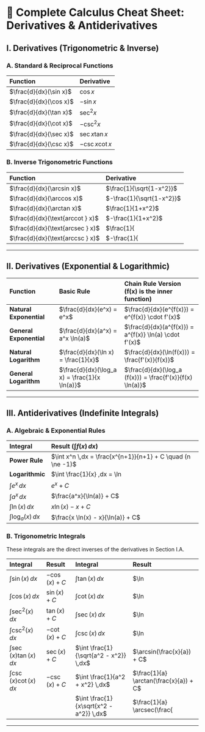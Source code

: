# 🎯 Complete Calculus Cheat Sheet: Derivatives & Antiderivatives

## I. Derivatives (Trigonometric & Inverse)

### A. Standard & Reciprocal Functions
| Function | Derivative |
| :--- | :--- |
| $\frac{d}{dx}(\sin x)$ | $\cos x$ |
| $\frac{d}{dx}(\cos x)$ | $-\sin x$ |
| $\frac{d}{dx}(\tan x)$ | $\sec^2 x$ |
| $\frac{d}{dx}(\cot x)$ | $-\csc^2 x$ |
| $\frac{d}{dx}(\sec x)$ | $\sec x \tan x$ |
| $\frac{d}{dx}(\csc x)$ | $-\csc x \cot x$ |

### B. Inverse Trigonometric Functions
| Function | Derivative |
| :--- | :--- |
| $\frac{d}{dx}(\arcsin x)$ | $\frac{1}{\sqrt{1-x^2}}$ |
| $\frac{d}{dx}(\arccos x)$ | $-\frac{1}{\sqrt{1-x^2}}$ |
| $\frac{d}{dx}(\arctan x)$ | $\frac{1}{1+x^2}$ |
| $\frac{d}{dx}(\text{arccot } x)$ | $-\frac{1}{1+x^2}$ |
| $\frac{d}{dx}(\text{arcsec } x)$ | $\frac{1}{|x|\sqrt{x^2-1}}$ |
| $\frac{d}{dx}(\text{arccsc } x)$ | $-\frac{1}{|x|\sqrt{x^2-1}}$ |

---

## II. Derivatives (Exponential & Logarithmic)

| Function | Basic Rule | Chain Rule Version ($\mathbf{f(x)}$ is the inner function) |
| :--- | :--- | :--- |
| **Natural Exponential** | $\frac{d}{dx}(e^x) = e^x$ | $\frac{d}{dx}(e^{f(x)}) = e^{f(x)} \cdot f'(x)$ |
| **General Exponential** | $\frac{d}{dx}(a^x) = a^x \ln(a)$ | $\frac{d}{dx}(a^{f(x)}) = a^{f(x)} \ln(a) \cdot f'(x)$ |
| **Natural Logarithm** | $\frac{d}{dx}(\ln x) = \frac{1}{x}$ | $\frac{d}{dx}(\ln(f(x))) = \frac{f'(x)}{f(x)}$ |
| **General Logarithm** | $\frac{d}{dx}(\log_a x) = \frac{1}{x \ln(a)}$ | $\frac{d}{dx}(\log_a (f(x))) = \frac{f'(x)}{f(x) \ln(a)}$ |

---

## III. Antiderivatives (Indefinite Integrals)

### A. Algebraic & Exponential Rules
| Integral | Result ($\int f(x) \,dx$) |
| :--- | :--- |
| **Power Rule** | $\int x^n \,dx = \frac{x^{n+1}}{n+1} + C \quad (n \ne -1)$ |
| **Logarithmic** | $\int \frac{1}{x} \,dx = \ln |x| + C$ |
| $\int e^x \,dx$ | $e^x + C$ |
| $\int a^x \,dx$ | $\frac{a^x}{\ln(a)} + C$ |
| $\int \ln(x) \,dx$ | $x \ln(x) - x + C$ |
| $\int \log_a(x) \,dx$ | $\frac{x \ln(x) - x}{\ln(a)} + C$ |

### B. Trigonometric Integrals
These integrals are the direct inverses of the derivatives in Section I.A.

| Integral | Result | Integral | Result |
| :--- | :--- | :--- | :--- |
| $\int \sin(x) \,dx$ | $-\cos(x) + C$ | $\int \tan(x) \,dx$ | $\ln |\sec(x)| + C$ |
| $\int \cos(x) \,dx$ | $\sin(x) + C$ | $\int \cot(x) \,dx$ | $\ln |\sin(x)| + C$ |
| $\int \sec^2(x) \,dx$ | $\tan(x) + C$ | $\int \sec(x) \,dx$ | $\ln |\sec(x) + \tan(x)| + C$ |
| $\int \csc^2(x) \,dx$ | $-\cot(x) + C$ | $\int \csc(x) \,dx$ | $\ln |\csc(x) - \cot(x)| + C$ |
| $\int \sec(x)\tan(x) \,dx$ | $\sec(x) + C$ | $\int \frac{1}{\sqrt{a^2 - x^2}} \,dx$ | $\arcsin(\frac{x}{a}) + C$ |
| $\int \csc(x)\cot(x) \,dx$ | $-\csc(x) + C$ | $\int \frac{1}{a^2 + x^2} \,dx$ | $\frac{1}{a} \arctan(\frac{x}{a}) + C$ |
| | | $\int \frac{1}{x\sqrt{x^2 - a^2}} \,dx$ | $\frac{1}{a} \arcsec(\frac{|x|}{a}) + C$ |

---